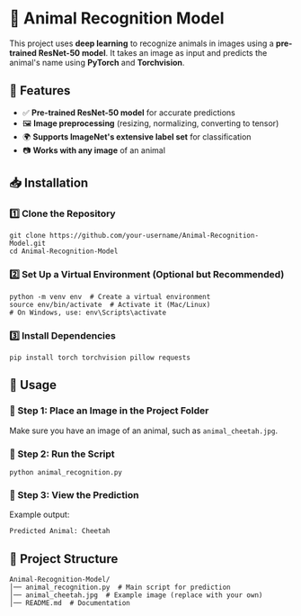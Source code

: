# 🐾 Animal Recognition Model

This project uses **deep learning** to recognize animals in images using a **pre-trained ResNet-50 model**. It takes an image as input and predicts the animal's name using **PyTorch** and **Torchvision**.

## 🚀 Features

* ✅ **Pre-trained ResNet-50 model** for accurate predictions
* 🖼 **Image preprocessing** (resizing, normalizing, converting to tensor)
* 🌍 **Supports ImageNet's extensive label set** for classification
* 📷 **Works with any image** of an animal

## 📥 Installation

### 1️⃣ Clone the Repository

```
git clone https://github.com/your-username/Animal-Recognition-Model.git
cd Animal-Recognition-Model
```

### 2️⃣ Set Up a Virtual Environment (Optional but Recommended)

```
python -m venv env  # Create a virtual environment
source env/bin/activate  # Activate it (Mac/Linux)
# On Windows, use: env\Scripts\activate
```

### 3️⃣ Install Dependencies

```
pip install torch torchvision pillow requests
```

## 🎯 Usage

### 🔹 Step 1: Place an Image in the Project Folder
Make sure you have an image of an animal, such as `animal_cheetah.jpg`.

### 🔹 Step 2: Run the Script

```
python animal_recognition.py
```

### 🔹 Step 3: View the Prediction
Example output:

```
Predicted Animal: Cheetah
```

## 📁 Project Structure

```
Animal-Recognition-Model/
│── animal_recognition.py  # Main script for prediction
│── animal_cheetah.jpg  # Example image (replace with your own)
│── README.md  # Documentation
```
